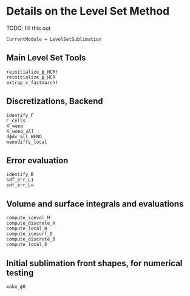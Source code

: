 # Details on the Level Set Method

TODO: fill this out

```@meta
CurrentModule = LevelSetSublimation
```

## Main Level Set Tools

```@docs
reinitialize_ϕ_HCR!
reinitialize_ϕ_HCR
extrap_v_fastmarch!
```

## Discretizations, Backend

```@docs
identify_Γ
Γ_cells
𝒢_weno  
𝒢_weno_all  
dϕdx_all_WENO
wenodiffs_local
```

## Error evaluation

```@docs
identify_B
sdf_err_L1
sdf_err_L∞
```

## Volume and surface integrals and evaluations

```@docs
compute_icevol_H
compute_discrete_H
compute_local_H
compute_icesurf_δ
compute_discrete_δ
compute_local_δ
```

## Initial sublimation front shapes, for numerical testing

```@docs
make_ϕ0
```
